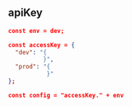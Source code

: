 ## apiKey

```json
const env = dev;

const accessKey = {
  "dev": "{
          }",
  "prod": "{
           }"
};

const config = "accessKey." + env
```


